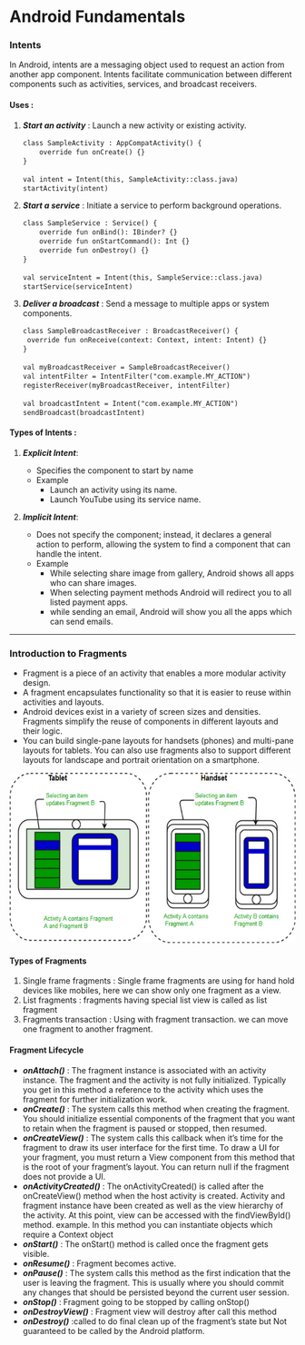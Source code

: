 # Android Fundamentals

### Intents

In Android, intents are a messaging object used to request an action from another app component.
Intents facilitate communication between different components such as activities, services, and broadcast receivers.


#### Uses :
 1. ***Start an activity*** : Launch a new activity or existing activity.
    ```
    class SampleActivity : AppCompatActivity() {
        override fun onCreate() {}
    }

    val intent = Intent(this, SampleActivity::class.java)
    startActivity(intent)
    ```

 2. ***Start a service*** : Initiate a service to perform background operations.
    ```
    class SampleService : Service() {
        override fun onBind(): IBinder? {}
        override fun onStartCommand(): Int {}
        override fun onDestroy() {}
    }

    val serviceIntent = Intent(this, SampleService::class.java)
    startService(serviceIntent)

    ```
 3. ***Deliver a broadcast*** : Send a message to multiple apps or system components.
       ```
    class SampleBroadcastReceiver : BroadcastReceiver() {
        override fun onReceive(context: Context, intent: Intent) {}
    }

    val myBroadcastReceiver = SampleBroadcastReceiver()
    val intentFilter = IntentFilter("com.example.MY_ACTION")
    registerReceiver(myBroadcastReceiver, intentFilter)

    val broadcastIntent = Intent("com.example.MY_ACTION")
    sendBroadcast(broadcastIntent)
    ```
   
#### Types of Intents : 
1. ***Explicit Intent***:
   - Specifies the component to start by name 
   - Example 
       - Launch an activity using its name.
       - Launch YouTube using its service name.
  
2. ***Implicit Intent***:
   - Does not specify the component; instead, it declares a general action to perform, allowing the system to find a component that can handle the intent.
   - Example 
     - While selecting share image from gallery, Android shows all apps who can share images.
     - When selecting payment methods Android will redirect you to all listed payment apps.
     - while sending an email, Android will show you all the apps which can send emails.  

***

### Introduction to Fragments

- Fragment is a piece of an activity that enables a more modular activity design.
- A fragment encapsulates functionality so that it is easier to reuse within activities and layouts.
- Android devices exist in a variety of screen sizes and densities. Fragments simplify the reuse of components in different layouts and their logic.
- You can build single-pane layouts for handsets (phones) and multi-pane layouts for tablets. You can also use fragments also to support different layouts for landscape and portrait orientation on a smartphone.

<p align="center">
  <img src="../images/android_fragments.jpg" alt="Sample Image" width="600" height="300">
</p>

#### Types of Fragments

1. Single frame fragments : Single frame fragments are using for hand hold devices like mobiles, here we can show only one fragment as a view.
2. List fragments : fragments having special list view is called as list fragment
3. Fragments transaction : Using with fragment transaction. we can move one fragment to another fragment.

#### Fragment Lifecycle 

- ***onAttach()*** : The fragment instance is associated with an activity instance. The fragment and the activity is not fully initialized. Typically you get in this method a reference to the activity which uses the fragment for further initialization work.
- ***onCreate()*** : The system calls this method when creating the fragment. You should initialize essential components of the fragment that you want to retain when the fragment is paused or stopped, then resumed.
- ***onCreateView()*** : The system calls this callback when it’s time for the fragment to draw its user interface for the first time. To draw a UI for your fragment, you must return a View component from this method that is the root of your fragment’s layout. You can return null if the fragment does not provide a UI.
- ***onActivityCreated()*** : The onActivityCreated() is called after the onCreateView() method when the host activity is created. Activity and fragment instance have been created as well as the view hierarchy of the activity. At this point, view can be accessed with the findViewById() method. example. In this method you can instantiate objects which require a Context object
- ***onStart()*** : The onStart() method is called once the fragment gets visible.
- ***onResume()*** : Fragment becomes active.
- ***onPause()*** : The system calls this method as the first indication that the user is leaving the fragment. This is usually where you should commit any changes that should be persisted beyond the current user session.
- ***onStop()*** : Fragment going to be stopped by calling onStop()
- ***onDestroyView()*** : Fragment view will destroy after call this method
- ***onDestroy()*** :called to do final clean up of the fragment’s state but Not guaranteed to be called by the Android platform.



